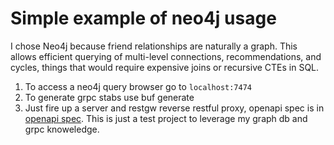 # Simple example of neo4j usage

I chose Neo4j because friend relationships are naturally a graph. This allows efficient querying of multi-level connections,
recommendations, and cycles, things that would require expensive joins or recursive CTEs in SQL.

1. To access a neo4j query browser go to `localhost:7474`
2. To generate grpc stabs use buf generate
3. Just fire up a server and restgw reverse restful proxy, openapi spec is in [openapi spec](./proto/friend.swagger.json). This is just a test project to leverage my graph db and grpc knoweledge.
